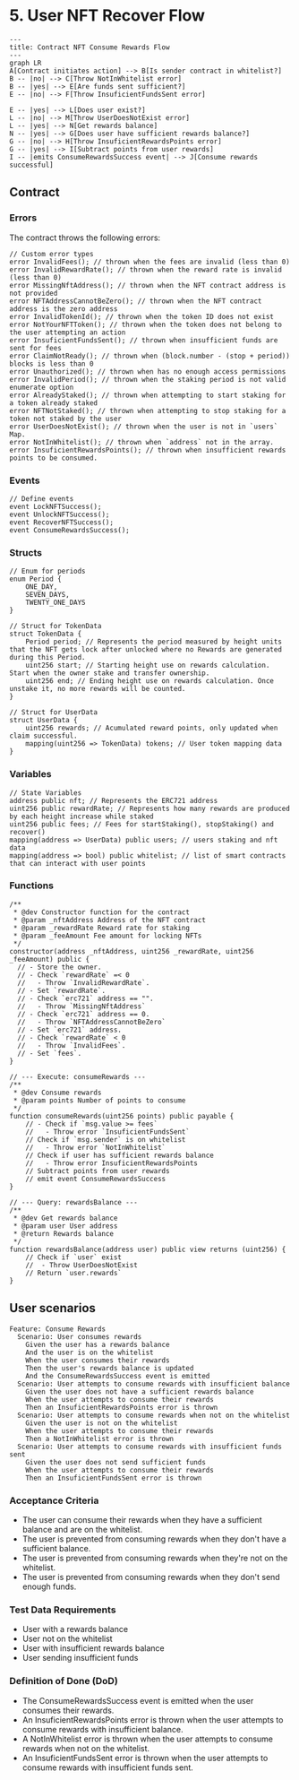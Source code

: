 # 5. User NFT Recover Flow

```mermaid
---
title: Contract NFT Consume Rewards Flow
---
graph LR
A[Contract initiates action] --> B[Is sender contract in whitelist?]
B -- |no| --> C[Throw NotInWhitelist error]
B -- |yes| --> E[Are funds sent sufficient?]
E -- |no| --> F[Throw InsuficientFundsSent error]

E -- |yes| --> L[Does user exist?]
L -- |no| --> M[Throw UserDoesNotExist error]
L -- |yes| --> N[Get rewards balance]
N -- |yes| --> G[Does user have sufficient rewards balance?]
G -- |no| --> H[Throw InsuficientRewardsPoints error]
G -- |yes| --> I[Subtract points from user rewards]
I -- |emits ConsumeRewardsSuccess event| --> J[Consume rewards successful]
```

## Contract

### Errors

The contract throws the following errors:

```solidity
// Custom error types
error InvalidFees(); // thrown when the fees are invalid (less than 0)
error InvalidRewardRate(); // thrown when the reward rate is invalid (less than 0)
error MissingNftAddress(); // thrown when the NFT contract address is not provided
error NFTAddressCannotBeZero(); // thrown when the NFT contract address is the zero address
error InvalidTokenId(); // thrown when the token ID does not exist
error NotYourNFTToken(); // thrown when the token does not belong to the user attempting an action
error InsuficientFundsSent(); // thrown when insufficient funds are sent for fees
error ClaimNotReady(); // thrown when (block.number - (stop + period)) blocks is less than 0
error Unauthorized(); // thrown when has no enough access permissions
error InvalidPeriod(); // thrown when the staking period is not valid enumerate option
error AlreadyStaked(); // thrown when attempting to start staking for a token already staked
error NFTNotStaked(); // thrown when attempting to stop staking for a token not staked by the user
error UserDoesNotExist(); // thrown when the user is not in `users` Map.
error NotInWhitelist(); // thrown when `address` not in the array.
error InsuficientRewardsPoints(); // thrown when insufficient rewards points to be consumed.
```

### Events

```solidity
// Define events
event LockNFTSuccess();
event UnlockNFTSuccess();
event RecoverNFTSuccess();
event ConsumeRewardsSuccess();
```

### Structs

```solidity
// Enum for periods
enum Period {
    ONE_DAY,
    SEVEN_DAYS,
    TWENTY_ONE_DAYS
}

// Struct for TokenData
struct TokenData {
    Period period; // Represents the period measured by height units that the NFT gets lock after unlocked where no Rewards are generated during this Period.
    uint256 start; // Starting height use on rewards calculation. Start when the owner stake and transfer ownership.
    uint256 end; // Ending height use on rewards calculation. Once unstake it, no more rewards will be counted.
}

// Struct for UserData
struct UserData {
    uint256 rewards; // Acumulated reward points, only updated when claim successful.
    mapping(uint256 => TokenData) tokens; // User token mapping data
}
```

### Variables

```solidity
// State Variables
address public nft; // Represents the ERC721 address
uint256 public rewardRate; // Represents how many rewards are produced by each height increase while staked
uint256 public fees; // Fees for startStaking(), stopStaking() and recover()
mapping(address => UserData) public users; // users staking and nft data
mapping(address => bool) public whitelist; // list of smart contracts that can interact with user points
```

### Functions

```solidity
/**
 * @dev Constructor function for the contract
 * @param _nftAddress Address of the NFT contract
 * @param _rewardRate Reward rate for staking
 * @param _feeAmount Fee amount for locking NFTs
 */
constructor(address _nftAddress, uint256 _rewardRate, uint256 _feeAmount) public {
  // - Store the owner.
  // - Check `rewardRate` =< 0
  //   - Throw `InvalidRewardRate`.
  // - Set `rewardRate`.
  // - Check `erc721` address == "".
  //   - Throw `MissingNftAddress`
  // - Check `erc721` address == 0.
  //   - Throw `NFTAddressCannotBeZero`
  // - Set `erc721` address.
  // - Check `rewardRate` < 0
  //   - Throw `InvalidFees`.
  // - Set `fees`.
}
```

```solidity
// --- Execute: consumeRewards ---
/**
 * @dev Consume rewards
 * @param points Number of points to consume
 */
function consumeRewards(uint256 points) public payable {
    // - Check if `msg.value >= fees`
    //   - Throw error `InsuficientFundsSent`
    // Check if `msg.sender` is on whitelist
    //   - Throw error `NotInWhitelist`
    // Check if user has sufficient rewards balance
    //   - Throw error InsuficientRewardsPoints
    // Subtract points from user rewards
    // emit event ConsumeRewardsSuccess
}
```

```solidity
// --- Query: rewardsBalance ---
/**
 * @dev Get rewards balance
 * @param user User address
 * @return Rewards balance
 */
function rewardsBalance(address user) public view returns (uint256) {
    // Check if `user` exist
    //  - Throw UserDoesNotExist
    // Return `user.rewards`
}
```

## User scenarios

```gherkin
Feature: Consume Rewards
  Scenario: User consumes rewards
    Given the user has a rewards balance
    And the user is on the whitelist
    When the user consumes their rewards
    Then the user's rewards balance is updated
    And the ConsumeRewardsSuccess event is emitted
  Scenario: User attempts to consume rewards with insufficient balance
    Given the user does not have a sufficient rewards balance
    When the user attempts to consume their rewards
    Then an InsuficientRewardsPoints error is thrown
  Scenario: User attempts to consume rewards when not on the whitelist
    Given the user is not on the whitelist
    When the user attempts to consume their rewards
    Then a NotInWhitelist error is thrown
  Scenario: User attempts to consume rewards with insufficient funds sent
    Given the user does not send sufficient funds
    When the user attempts to consume their rewards
    Then an InsuficientFundsSent error is thrown
```

### Acceptance Criteria

* The user can consume their rewards when they have a sufficient balance and are on the whitelist.
* The user is prevented from consuming rewards when they don't have a sufficient balance.
* The user is prevented from consuming rewards when they're not on the whitelist.
* The user is prevented from consuming rewards when they don't send enough funds.

### Test Data Requirements

* User with a rewards balance
* User not on the whitelist
* User with insufficient rewards balance
* User sending insufficient funds

### Definition of Done (DoD)

* The ConsumeRewardsSuccess event is emitted when the user consumes their rewards.
* An InsuficientRewardsPoints error is thrown when the user attempts to consume rewards with insufficient balance.
* A NotInWhitelist error is thrown when the user attempts to consume rewards when not on the whitelist.
* An InsuficientFundsSent error is thrown when the user attempts to consume rewards with insufficient funds sent.
